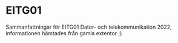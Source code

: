 # EITG01

Sammanfattningar för EITG01 Dator- och telekommunikation 2022, 
informationen hämtades från gamla extentor ;)
